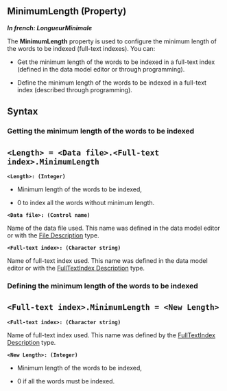 


## MinimumLength (Property)

***In french: LongueurMinimale***
	



<a name="XUse"></a>
<a name="Use"></a>
<a name="description"></a>
The **MinimumLength** property is used to configure the minimum length of the words to be indexed (full-text indexes). You can:

- Get the minimum length of the words to be indexed in a full-text index (defined in the data model editor or through programming).

- Define the minimum length of the words to be indexed in a full-text index (described through programming).





<a name="XSYNTAX"></a>
<a name="SYNTAX1"></a>

## Syntax

### Getting the minimum length of the words to be indexed

`<Length> = <Data file>.<Full-text index>.MinimumLength`
---

**`<Length>: (Integer)`**



- Minimum length of the words to be indexed,

- 0 to index all the words without minimum length.




**`<Data file>: (Control name)`**

Name of the data file used. This name was defined in the data model editor or with the [File Description](../WDLang4/1514065.md) type.

**`<Full-text index>: (Character string)`**

Name of full-text index used. This name was defined in the data model editor or with the [FullTextIndex Description](../WDLang4/1000017461.md) type.  


<a name="SYNTAX2"></a>

### Defining the minimum length of the words to be indexed

`<Full-text index>.MinimumLength = <New Length>`
---

**`<Full-text index>: (Character string)`**

Name of full-text index used. This name was defined by the [FullTextIndex Description](../WDLang4/1000017461.md) type.

**`<New Length>: (Integer)`**



- Minimum length of the words to be indexed,

- 0 if all the words must be indexed.  







